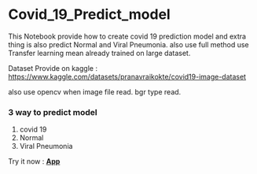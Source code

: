 # Covid_19_Predict_model

This Notebook provide how to create covid 19 prediction model and extra thing is also predict Normal and Viral Pneumonia.
also use full method use Transfer learning mean already trained on large dataset.

Dataset Provide on kaggle :  https://www.kaggle.com/datasets/pranavraikokte/covid19-image-dataset

also use opencv when image file read. bgr type read.

### 3 way to predict model
1. covid 19 
2. Normal
3. Viral Pneumonia


Try it now : [**App**](https://covid-19-prediction.streamlit.app/)
